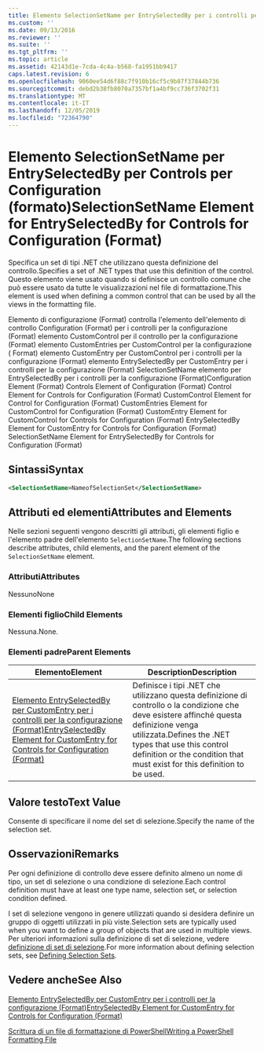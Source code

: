 ```yaml
---
title: Elemento SelectionSetName per EntrySelectedBy per i controlli per la configurazione (Format) | Microsoft Docs
ms.custom: ''
ms.date: 09/13/2016
ms.reviewer: ''
ms.suite: ''
ms.tgt_pltfrm: ''
ms.topic: article
ms.assetid: 42143d1e-7cda-4c4a-b568-fa1951bb9417
caps.latest.revision: 6
ms.openlocfilehash: 9060ee54d6f88c7f910b16cf5c9b87f37844b736
ms.sourcegitcommit: debd2b38fb8070a7357bf1a4bf9cc736f3702f31
ms.translationtype: MT
ms.contentlocale: it-IT
ms.lasthandoff: 12/05/2019
ms.locfileid: "72364790"
---
```

# <a name="selectionsetname-element-for-entryselectedby-for-controls-for-configuration-format"></a><span data-ttu-id="83677-102">Elemento SelectionSetName per EntrySelectedBy per Controls per Configuration (formato)</span><span class="sxs-lookup"><span data-stu-id="83677-102">SelectionSetName Element for EntrySelectedBy for Controls for Configuration (Format)</span></span>

<span data-ttu-id="83677-103">Specifica un set di tipi .NET che utilizzano questa definizione del controllo.</span><span class="sxs-lookup"><span data-stu-id="83677-103">Specifies a set of .NET types that use this definition of the control.</span></span> <span data-ttu-id="83677-104">Questo elemento viene usato quando si definisce un controllo comune che può essere usato da tutte le visualizzazioni nel file di formattazione.</span><span class="sxs-lookup"><span data-stu-id="83677-104">This element is used when defining a common control that can be used by all the views in the formatting file.</span></span>

<span data-ttu-id="83677-105">Elemento di configurazione (Format) controlla l'elemento dell'elemento di controllo Configuration (Format) per i controlli per la configurazione (Format) elemento CustomControl per il controllo per la configurazione (Format) elemento CustomEntries per CustomControl per la configurazione ( Format) elemento CustomEntry per CustomControl per i controlli per la configurazione (Format) elemento EntrySelectedBy per CustomEntry per i controlli per la configurazione (Format) SelectionSetName elemento per EntrySelectedBy per i controlli per la configurazione (Format)</span><span class="sxs-lookup"><span data-stu-id="83677-105">Configuration Element (Format) Controls Element of Configuration (Format) Control Element for Controls for Configuration (Format) CustomControl Element for Control for Configuration (Format) CustomEntries Element for CustomControl for Configuration (Format) CustomEntry Element for CustomControl for Controls for Configuration (Format) EntrySelectedBy Element for CustomEntry for Controls for Configuration (Format) SelectionSetName Element for EntrySelectedBy for Controls for Configuration (Format)</span></span>

## <a name="syntax"></a><span data-ttu-id="83677-106">Sintassi</span><span class="sxs-lookup"><span data-stu-id="83677-106">Syntax</span></span>

```xml
<SelectionSetName>NameofSelectionSet</SelectionSetName>

```

## <a name="attributes-and-elements"></a><span data-ttu-id="83677-107">Attributi ed elementi</span><span class="sxs-lookup"><span data-stu-id="83677-107">Attributes and Elements</span></span>

<span data-ttu-id="83677-108">Nelle sezioni seguenti vengono descritti gli attributi, gli elementi figlio e l'elemento padre dell'elemento `SelectionSetName`.</span><span class="sxs-lookup"><span data-stu-id="83677-108">The following sections describe attributes, child elements, and the parent element of the `SelectionSetName` element.</span></span>

### <a name="attributes"></a><span data-ttu-id="83677-109">Attributi</span><span class="sxs-lookup"><span data-stu-id="83677-109">Attributes</span></span>

<span data-ttu-id="83677-110">Nessuno</span><span class="sxs-lookup"><span data-stu-id="83677-110">None</span></span>

### <a name="child-elements"></a><span data-ttu-id="83677-111">Elementi figlio</span><span class="sxs-lookup"><span data-stu-id="83677-111">Child Elements</span></span>

<span data-ttu-id="83677-112">Nessuna.</span><span class="sxs-lookup"><span data-stu-id="83677-112">None.</span></span>

### <a name="parent-elements"></a><span data-ttu-id="83677-113">Elementi padre</span><span class="sxs-lookup"><span data-stu-id="83677-113">Parent Elements</span></span>

|<span data-ttu-id="83677-114">Elemento</span><span class="sxs-lookup"><span data-stu-id="83677-114">Element</span></span>|<span data-ttu-id="83677-115">Description</span><span class="sxs-lookup"><span data-stu-id="83677-115">Description</span></span>|
|-------------|-----------------|
|[<span data-ttu-id="83677-116">Elemento EntrySelectedBy per CustomEntry per i controlli per la configurazione (Format)</span><span class="sxs-lookup"><span data-stu-id="83677-116">EntrySelectedBy Element for CustomEntry for Controls for Configuration (Format)</span></span>](./entryselectedby-element-for-customentry-for-controls-for-configuration-format.md)|<span data-ttu-id="83677-117">Definisce i tipi .NET che utilizzano questa definizione di controllo o la condizione che deve esistere affinché questa definizione venga utilizzata.</span><span class="sxs-lookup"><span data-stu-id="83677-117">Defines the .NET types that use this control definition or the condition that must exist for this definition to be used.</span></span>|

## <a name="text-value"></a><span data-ttu-id="83677-118">Valore testo</span><span class="sxs-lookup"><span data-stu-id="83677-118">Text Value</span></span>

<span data-ttu-id="83677-119">Consente di specificare il nome del set di selezione.</span><span class="sxs-lookup"><span data-stu-id="83677-119">Specify the name of the selection set.</span></span>

## <a name="remarks"></a><span data-ttu-id="83677-120">Osservazioni</span><span class="sxs-lookup"><span data-stu-id="83677-120">Remarks</span></span>

<span data-ttu-id="83677-121">Per ogni definizione di controllo deve essere definito almeno un nome di tipo, un set di selezione o una condizione di selezione.</span><span class="sxs-lookup"><span data-stu-id="83677-121">Each control definition must have at least one type name, selection set, or selection condition defined.</span></span>

<span data-ttu-id="83677-122">I set di selezione vengono in genere utilizzati quando si desidera definire un gruppo di oggetti utilizzati in più viste.</span><span class="sxs-lookup"><span data-stu-id="83677-122">Selection sets are typically used when you want to define a group of objects that are used in multiple views.</span></span> <span data-ttu-id="83677-123">Per ulteriori informazioni sulla definizione di set di selezione, vedere [definizione di set di selezione](./defining-selection-sets.md).</span><span class="sxs-lookup"><span data-stu-id="83677-123">For more information about defining selection sets, see [Defining Selection Sets](./defining-selection-sets.md).</span></span>

## <a name="see-also"></a><span data-ttu-id="83677-124">Vedere anche</span><span class="sxs-lookup"><span data-stu-id="83677-124">See Also</span></span>

[<span data-ttu-id="83677-125">Elemento EntrySelectedBy per CustomEntry per i controlli per la configurazione (Format)</span><span class="sxs-lookup"><span data-stu-id="83677-125">EntrySelectedBy Element for CustomEntry for Controls for Configuration (Format)</span></span>](./entryselectedby-element-for-customentry-for-controls-for-configuration-format.md)

[<span data-ttu-id="83677-126">Scrittura di un file di formattazione di PowerShell</span><span class="sxs-lookup"><span data-stu-id="83677-126">Writing a PowerShell Formatting File</span></span>](./writing-a-powershell-formatting-file.md)
